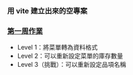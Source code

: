 ### 用 vite 建立出來的空專案
### [第一周作業](https://inventor9871.github.io/hex_2025_vue/)
* Level 1：將菜單轉為資料格式
* Level 2：可以重新設定菜單的庫存數量
* Level 3（挑戰）：可以重新設定品項名稱